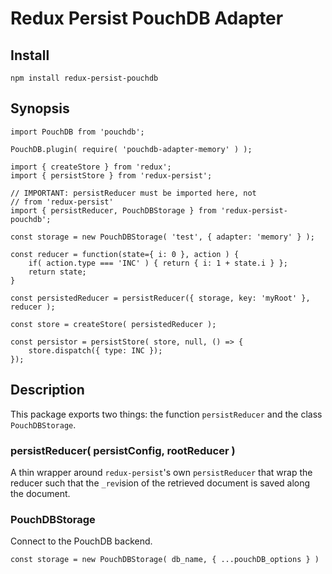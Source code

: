 # Redux Persist PouchDB Adapter

## Install

    npm install redux-persist-pouchdb

## Synopsis

    import PouchDB from 'pouchdb';

    PouchDB.plugin( require( 'pouchdb-adapter-memory' ) );

    import { createStore } from 'redux';
    import { persistStore } from 'redux-persist';

    // IMPORTANT: persistReducer must be imported here, not
    // from 'redux-persist'
    import { persistReducer, PouchDBStorage } from 'redux-persist-pouchdb';

    const storage = new PouchDBStorage( 'test', { adapter: 'memory' } );

    const reducer = function(state={ i: 0 }, action ) {
        if( action.type === 'INC' ) { return { i: 1 + state.i } };
        return state;
    }

    const persistedReducer = persistReducer({ storage, key: 'myRoot' }, reducer );

    const store = createStore( persistedReducer );

    const persistor = persistStore( store, null, () => {
        store.dispatch({ type: INC });
    });

## Description

This package exports two things: the function 
`persistReducer` and the class `PouchDBStorage`.

### persistReducer( persistConfig, rootReducer )

A thin wrapper around `redux-persist`'s own `persistReducer` that
wrap the reducer such that the `_rev`ision of the retrieved document
is saved along the document.

### PouchDBStorage 

Connect to the PouchDB backend.

    const storage = new PouchDBStorage( db_name, { ...pouchDB_options } )
